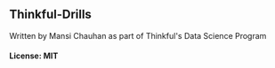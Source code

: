 ## Thinkful-Drills

Written by Mansi Chauhan as part of Thinkful's Data Science Program

#### License: MIT
